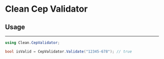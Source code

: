 # Clean Cep Validator

## Usage
---
```c#
using Clean.CepValidator;

bool isValid = CepValidator.Validate("12345-678"); // true
```
